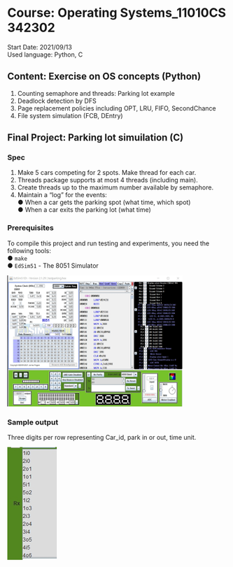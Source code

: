 # Course: Operating Systems_11010CS 342302

Start Date: 2021/09/13<br>
Used language: Python, C<br>

## Content: Exercise on OS concepts (Python)

1. Counting semaphore and threads: Parking lot example 
2. Deadlock detection by DFS
3. Page replacement policies including OPT, LRU, FIFO, SecondChance
4. File system simulation (FCB, DEntry)

## Final Project: Parking lot simuilation (C)

### Spec
1. Make 5 cars competing for 2 spots. Make thread for each car.
2. Threads package supports at most 4 threads (including main).
3. Create threads up to the maximum number available by semaphore.
4. Maintain a “log” for the events:<br>
● When a car gets the parking spot (what time, which spot)<br>
● When a car exits the parking lot (what time)<br>

### Prerequisites
To compile this project and run testing and experiments, you need the following tools:<br>
● `make`<br>
● `EdSim51` - The 8051 Simulator<br>

<img src="https://github.com/frankkn/OS-implementations/blob/master/OS%20final%20project/images/Edsim51.jpg" width="400" height="300" alt="E"/><br/>

### Sample output
Three digits per row representing Car_id, park in or out, time unit.

![Sample](https://github.com/frankkn/OS-implementations/blob/master/OS%20final%20project/images/sample%20output.jpg)
